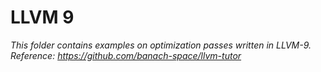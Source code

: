 # LLVM 9

*This folder contains examples on optimization passes written in LLVM-9.
Reference: https://github.com/banach-space/llvm-tutor*
